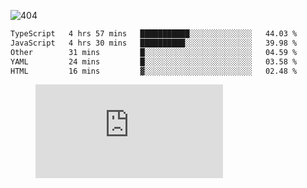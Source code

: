 ![404](https://user-images.githubusercontent.com/378023/89412096-6f759d80-d761-11ea-8c57-84b30ef3f2b1.png)
<!--START_SECTION:waka-->

```txt
TypeScript   4 hrs 57 mins   ███████████░░░░░░░░░░░░░░   44.03 %
JavaScript   4 hrs 30 mins   ██████████░░░░░░░░░░░░░░░   39.98 %
Other        31 mins         █░░░░░░░░░░░░░░░░░░░░░░░░   04.59 %
YAML         24 mins         █░░░░░░░░░░░░░░░░░░░░░░░░   03.58 %
HTML         16 mins         ▓░░░░░░░░░░░░░░░░░░░░░░░░   02.48 %
```

<!--END_SECTION:waka-->
<figure><embed src="https://wakatime.com/share/@018b853e-267a-435d-a858-33e2b098b9d7/f3c3aa68-553a-4373-a9f9-2d456f62f780.svg"></embed></figure>
